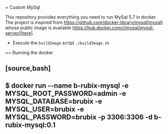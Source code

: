 = Custom MySql

This repository provides everything you need to run MySql 5.7 in docker.
The project is inspired from https://github.com/docker-library/mysql[mysql] whose public image is available https://hub.docker.com/r/mysql/mysql-server/[here].

* Execute the `buildImage` script
`./buildImage.sh`

== Running the docker

[source,bash]
----
 $ docker run --name b-rubix-mysql -e MYSQL_ROOT_PASSWORD=admin -e MYSQL_DATABASE=brubix -e MYSQL_USER=brubix -e MYSQL_PASSWORD=brubix -p 3306:3306  -d b-rubix-mysql:0.1
----